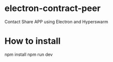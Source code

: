 # electron-contract-peer

Contact Share APP using Electron and Hyperswarm

# How to install
npm install
npm run dev
